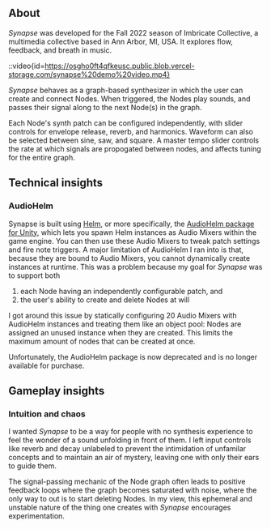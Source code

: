 ## About

*Synapse* was developed for the Fall 2022 season of Imbricate Collective, a multimedia collective based in Ann Arbor, MI, USA. It explores flow, feedback, and breath in music.

::video{id=https://osgho0ft4qfkeusc.public.blob.vercel-storage.com/synapse%20demo%20video.mp4}

*Synapse* behaves as a graph-based synthesizer in which the user can create and connect Nodes. When triggered, the Nodes play sounds, and passes their signal along to the next Node(s) in the graph.

Each Node's synth patch can be configured independently, with slider controls for envelope release, reverb, and harmonics. Waveform can also be selected between sine, saw, and square. A master tempo slider controls the rate at which signals are propogated between nodes, and affects tuning for the entire graph.

## Technical insights

### AudioHelm

Synapse is built using [Helm](https://tytel.org/audiohelm/), or more specifically, the [AudioHelm package for Unity](https://tytel.org/audiohelm/), which lets you spawn Helm instances as Audio Mixers within the game engine. You can then use these Audio Mixers to tweak patch settings and fire note triggers. A major limitation of AudioHelm I ran into is that, because they are bound to Audio Mixers, you cannot dynamically create instances at runtime. This was a problem because my goal for *Synapse* was to support both

1. each Node having an independently configurable patch, and
1. the user's ability to create and delete Nodes at will

I got around this issue by statically configuring 20 Audio Mixers with AudioHelm instances and treating them like an object pool: Nodes are assigned an unused instance when they are created. This limits the maximum amount of nodes that can be created at once.

Unfortunately, the AudioHelm package is now deprecated and is no longer available for purchase.

## Gameplay insights

### Intuition and chaos

I wanted *Synapse* to be a way for people with no synthesis experience to feel the wonder of a sound unfolding in front of them. I left input controls like reverb and decay unlabeled to prevent the intimidation of unfamilar concepts and to maintain an air of mystery, leaving one with only their ears to guide them.

The signal-passing mechanic of the Node graph often leads to positive feedback loops where the graph becomes saturated with noise, where the only way to out is to start deleting Nodes. In my view, this ephemeral and unstable nature of the thing one creates with *Synapse* encourages experimentation.